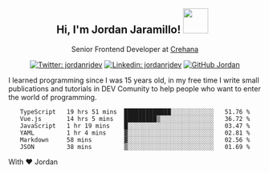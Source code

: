 <div align="center">
<h2 style="margin-right:10px;">Hi, I'm Jordan Jaramillo! <img src="https://media.giphy.com/media/Wj7lNjMNDxSmc/source.gif" width="50" > </h2>

<p>Senior Frontend Developer at <a href="https://www.crehana.com/">Crehana</a></p>

[![Twitter: jordanrjdev](https://img.shields.io/twitter/follow/jordanrjdev?style=social)](https://twitter.com/jordanrjdev)
[![Linkedin: jordanrjdev](https://img.shields.io/badge/-jordanrjdev-blue?style=flat-square&logo=Linkedin&logoColor=white&link=https://www.linkedin.com/in/jordanrjdev/)](https://www.linkedin.com/in/jordanrjdev/)
[![GitHub Jordan](https://img.shields.io/github/followers/jnadroj?label=follow&style=social)](https://github.com/jnadroj)

</div>
I learned programming since I was 15 years old, in my free time I write small publications and tutorials in DEV Comunity to help people who want to enter the world of programming.

<div align="center">

<!--START_SECTION:waka-->

```text
TypeScript   19 hrs 51 mins  █████████████░░░░░░░░░░░░   51.76 %
Vue.js       14 hrs 5 mins   █████████▒░░░░░░░░░░░░░░░   36.72 %
JavaScript   1 hr 19 mins    █░░░░░░░░░░░░░░░░░░░░░░░░   03.47 %
YAML         1 hr 4 mins     ▓░░░░░░░░░░░░░░░░░░░░░░░░   02.81 %
Markdown     58 mins         ▓░░░░░░░░░░░░░░░░░░░░░░░░   02.56 %
JSON         38 mins         ▒░░░░░░░░░░░░░░░░░░░░░░░░   01.69 %
```

<!--END_SECTION:waka-->

</div>

With ❤️ Jordan
